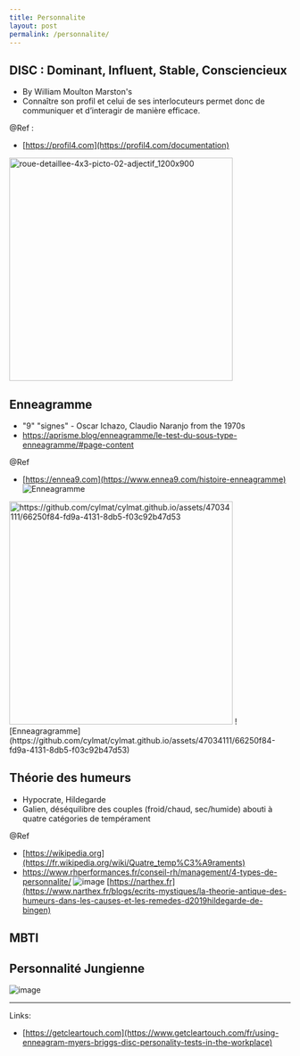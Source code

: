 ```yaml
---
title: Personnalite
layout: post
permalink: /personnalite/
---
```


DISC : Dominant, Influent, Stable, Consciencieux
---
* By William Moulton Marston's
* Connaître son profil et celui de ses interlocuteurs permet donc de communiquer et d’interagir de manière efficace.

@Ref :
- [https://profil4.com](https://profil4.com/documentation)  
<img alt="roue-detaillee-4x3-picto-02-adjectif_1200x900" src="https://github.com/cylmat/cylmat.github.io/assets/47034111/37362ef8-204c-4b25-910d-7dc2e487f1a3" width=400 height=400 />

Enneagramme
---
* "9" "signes" - Oscar Ichazo, Claudio Naranjo from the 1970s
* https://aprisme.blog/enneagramme/le-test-du-sous-type-enneagramme/#page-content
  
@Ref
- [https://ennea9.com](https://www.ennea9.com/histoire-enneagramme)  
![Enneagramme](https://static.wixstatic.com/media/d5d114_4c3ff44c8baf44e1a440dd529866dedb~mv2.png/v1/crop/x_71,y_43,w_592,h_317/fill/w_635,h_334,al_c,lg_1,q_85,enc_auto/Diapositive1.png)
<img alt="https://github.com/cylmat/cylmat.github.io/assets/47034111/66250f84-fd9a-4131-8db5-f03c92b47d53" width=400 height=400 />
![Enneagragramme](https://github.com/cylmat/cylmat.github.io/assets/47034111/66250f84-fd9a-4131-8db5-f03c92b47d53)  


Théorie des humeurs
---
- Hypocrate, Hildegarde
- Galien, déséquilibre des couples (froid/chaud, sec/humide) abouti à quatre catégories de tempérament
  
@Ref
- [https://wikipedia.org](https://fr.wikipedia.org/wiki/Quatre_temp%C3%A9raments)
- https://www.rhperformances.fr/conseil-rh/management/4-types-de-personnalite/
![image](https://github.com/cylmat/cylmat.github.io/assets/47034111/f60c279f-871f-45df-a7a8-74e74fce948a)
[https://narthex.fr](https://www.narthex.fr/blogs/ecrits-mystiques/la-theorie-antique-des-humeurs-dans-les-causes-et-les-remedes-d2019hildegarde-de-bingen)

MBTI
---

Personnalité Jungienne
---

![image](https://github.com/cylmat/cylmat.github.io/assets/47034111/a5283d9b-9a7f-48cb-aa86-88a3a55fb255)

---
Links:
- [https://getcleartouch.com](https://www.getcleartouch.com/fr/using-enneagram-myers-briggs-disc-personality-tests-in-the-workplace)
